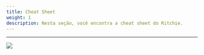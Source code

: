 ```yaml
---
title: Cheat Sheet
weight: 1
description: Nesta seção, você encontra a cheat sheet do Ritchie.
---
```


---

![](/shared/cheatsheetpt.png)